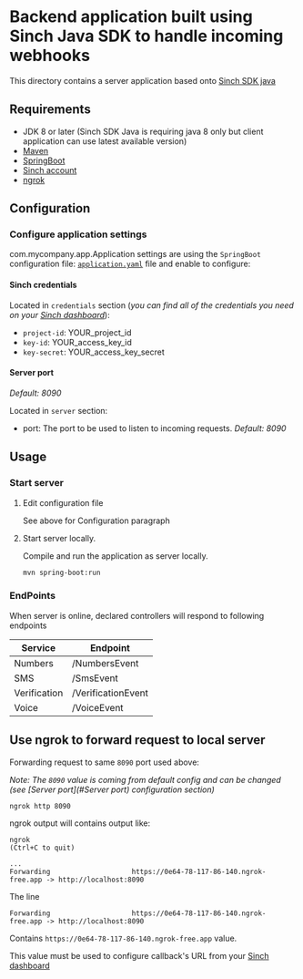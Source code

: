 # Backend application built using Sinch Java SDK to handle incoming webhooks

This directory contains a server application based onto [Sinch SDK java](https://github.com/sinch/sinch-sdk-java)

## Requirements

- JDK 8 or later (Sinch SDK Java is requiring java 8 only but client application can use latest available version)
- [Maven](https://maven.apache.org/)
- [SpringBoot](https://spring.io/projects/spring-boot)
- [Sinch account](https://dashboard.sinch.com)
- [ngrok](https://ngrok.com/docs)

## Configuration

### Configure application settings

com.mycompany.app.Application settings are using the `SpringBoot` configuration file: [`application.yaml`](src/main/resources/application.yaml) file and enable to configure:

#### Sinch credentials
Located in `credentials` section (*you can find all of the credentials you need on your [Sinch dashboard](https://dashboard.sinch.com)*):
- `project-id`: YOUR_project_id
- `key-id`: YOUR_access_key_id
- `key-secret`: YOUR_access_key_secret

#### Server port
<em>Default: 8090</em>

Located in `server` section:
- port: The port to be used to listen to incoming requests. <em>Default: 8090</em>

## Usage

### Start server
1. Edit configuration file

   See above for Configuration paragraph

2. Start server locally.

   Compile and run the application as server locally.
   ```bash
   mvn spring-boot:run
   ```
### EndPoints
When server is online, declared controllers will respond to following endpoints

| Service      | Endpoint           | 
|--------------|--------------------|
| Numbers      | /NumbersEvent      |
| SMS          | /SmsEvent          |
| Verification | /VerificationEvent |
| Voice        | /VoiceEvent        |

## Use ngrok to forward request to local server

Forwarding request to same `8090` port used above:

*Note: The `8090` value is coming from default config and can be changed (see [Server port](#Server port) configuration section)*

```bash
ngrok http 8090
```

ngrok output will contains output like:
```
ngrok                                                                                                                                                                                                                          (Ctrl+C to quit)

...
Forwarding                    https://0e64-78-117-86-140.ngrok-free.app -> http://localhost:8090

```
The line
```
Forwarding                    https://0e64-78-117-86-140.ngrok-free.app -> http://localhost:8090
```
Contains `https://0e64-78-117-86-140.ngrok-free.app` value.

This value must be used to configure callback's URL from your [Sinch dashboard](https://dashboard.sinch.com/sms/api/services)